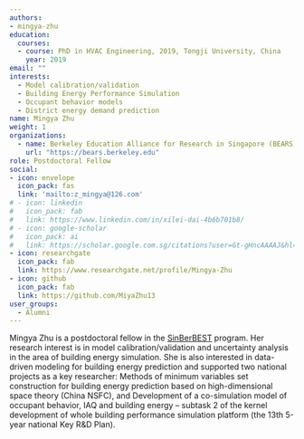 ```yaml
---
authors:
- mingya-zhu
education:
  courses:
  - course: PhD in HVAC Engineering, 2019, Tongji University, China
    year: 2019
email: ""
interests:
  - Model calibration/validation
  - Building Energy Performance Simulation
  - Occupant behavior models
  - District energy demand prediction
name: Mingya Zhu
weight: 1
organizations:
  - name: Berkeley Education Alliance for Research in Singapore (BEARS)
    url: "https://bears.berkeley.edu"
role: Postdoctoral Fellow
social:
- icon: envelope
  icon_pack: fas
  link: 'mailto:z_mingya@126.com'  
# - icon: linkedin
#   icon_pack: fab
#   link: https://www.linkedin.com/in/xilei-dai-4b6b701b8/
# - icon: google-scholar
#   icon_pack: ai
#   link: https://scholar.google.com.sg/citations?user=Gt-gHncAAAAJ&hl=en&oi=ao
- icon: researchgate
  icon_pack: fab
  link: https://www.researchgate.net/profile/Mingya-Zhu
- icon: github
  icon_pack: fab
  link: https://github.com/MiyaZhu13
user_groups:
  - Alumni
---
```


Mingya Zhu is a postdoctoral fellow in the [SinBerBEST](https://sinberbest.berkeley.edu) program. Her research interest is in model calibration/validation and uncertainty analysis in the area of building energy simulation. She is also interested in data-driven modeling for building energy prediction and supported two national projects as a key researcher: Methods of minimum variables set construction for building energy prediction based on high-dimensional space theory (China NSFC), and Development of a co-simulation model of occupant behavior, IAQ and building energy – subtask 2 of the kernel development of whole building performance simulation platform (the 13th 5-year national Key R&D Plan). 
